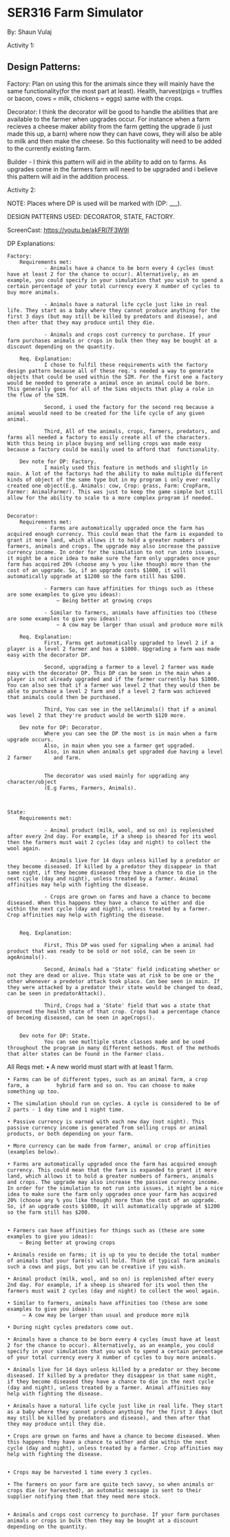 # SER316 Farm Simulator
By: Shaun Vulaj


Activity 1:
## Design Patterns:
Factory: Plan on using this for the animals since they will mainly have the same functionality(for the most part at least). Health, harvest(pigs = truffles or bacon, cows = milk, chickens = eggs) same with the crops.

Decorator: I think the decorator will be good to handle the abilities that are available to the farmer when upgrades occur. For instance when a farm recieves a cheese maker ability from the farm getting the upgrade (i just made this up, a barn) where now they can have cows, they will also be able to milk and then make the cheese. So this fuctionality will need to be added to the currently existing farm.

Builder - I think this pattern will aid in the ability to add on to farms. As upgrades come in the farmers farm will need to be upgraded and i believe this pattern will aid in the addition process.


Activity 2:

NOTE: Places where DP is used will be marked with (DP: ___).

DESIGN PATTERNS USED: DECORATOR, STATE, FACTORY.


ScreenCast: https://youtu.be/akFRI7F3W9I 

DP Explanations:

	Factory:
		Requirements met:
				- Animals have a chance to be born every 4 cycles (must have at least 2 for the chance to occur). Alternatively, as an example, you could specify in your simulation that you wish to spend a certain percentage of your total currency every X number of cycles to buy more animals.

				- Animals have a natural life cycle just like in real life. They start as a baby where they cannot produce anything for the first 3 days (but may still be killed by predators and disease), and then after that they may produce until they die.

				- Animals and crops cost currency to purchase. If your farm purchases animals or crops in bulk then they may be bought at a discount depending on the quantity.

		Req. Explanation: 
				I chose to fulfil these requirements with the factory design pattern because all of these req.'s needed a way to generate objects that could be used within the SIM. For the first one a factory would be needed to generate a animal once an animal could be born. This generally goes for all of the Sims objects that play a role in the flow of the SIM.

				Second, i used the factory for the second req because a animal wouold need to be created for the life cycle of any given animal.

				Third, All of the animals, crops, farmers, predators, and farms all needed a factory to easily create all of the characters. With this being in place buying and selling crops was made easy because a factory could be easily used to afford that  functionality.

		Dev note for DP: Factory.
				I mainly used this feature in methods and slightly in main. A lot of the factorys had the ability to make multiple different kinds of object of the same type but in my program i only ever really created one object(E.g. Animals: cow, Crop: grass, Farm: CropFarm, Farmer: AnimalFarmer). This was just to keep the game simple but still allow for the ability to scale to a more complex program if needed. 


	Decorator:
		Requirements met:
				- Farms are automatically upgraded once the farm has acquired enough currency. This could mean that the farm is expanded to grant it more land, which allows it to hold a greater numbers of farmers, animals and crops. The upgrade may also increase the passive currency income. In order for the simulation to not run into issues, it might be a nice idea to make sure the farm only upgrades once your farm has acquired 20% (choose any % you like though) more than the cost of an upgrade. So, if an upgrade costs $1000, it will automatically upgrade at $1200 so the farm still has $200.

				- Farmers can have affinities for things such as (these are some examples to give you ideas):
					– Being better at growing crops

				- Similar to farmers, animals have affinities too (these are some examples to give you ideas):
					– A cow may be larger than usual and produce more milk

		Req. Explanation:
				First, Farms get automatically upgraded to level 2 if a player is a level 2 farmer and has a $1000. Upgrading a farm was made easy with the decorator DP.

				Second, upgrading a farmer to a level 2 farmer was made easy with the decorator DP. This DP can be seen in the main when a player is not already upgraded and if the farmer currently has $1000. You can also see that if a farmer was level 2 that they would then be able to purchase a level 2 farm and if a level 2 farm was achieved that animals could then be purchased.

				Third, You can see in the sellAnimals() that if a animal was level 2 that they're product would be worth $120 more. 

		Dev note for DP: Decorator.
				Where you can see the DP the most is in main when a farm upgrade occurs. 
				Also, in main when you see a farmer get upgraded.
				Also, in main when animals get upgraded due having a level 2 farmer 	  and farm.


				The decorator was used mainly for upgrading any character/object 
				(E.g Farms, Farmers, Animals).



	State: 
		Requirements met:

				- Animal product (milk, wool, and so on) is replenished after every 2nd day. For example, if a sheep is sheared for its wool then the farmers must wait 2 cycles (day and night) to collect the wool again.

				- Animals live for 14 days unless killed by a predator or they become diseased. If killed by a predator they disappear in that same night, if they become diseased they have a chance to die in the next cycle (day and night), unless treated by a farmer. Animal affinities may help with fighting the disease.

				- Crops are grown on farms and have a chance to become diseased. When this happens they have a chance to wither and die within the next cycle (day and night), unless treated by a farmer. Crop affinities may help with fighting the disease.


		Req. Explanation:

				First, This DP was used for signaling when a animal had product that was ready to be sold or not sold, can be seen in ageAnimals().

				Second, Animals had a 'State' field indicating whether or not they are dead or alive. This state was at risk to be one or the other whenever a predetor attack took place. Can bee seen in main. If they were attacked by a predator their state would be changed to dead, can be seen in predatorAttack().

				Third, Crops had a 'State' field that was a state that governed the health state of that crop. Crops had a percentage chance of becoming diseased, can be seen in ageCrops().


		Dev note for DP: State.
				You can see mutltiple state classes made and be used throughout the program in many different methods. Most of the methods that alter states can be found in the Farmer class.



All Reqs met:
	• A new world must start with at least 1 farm.

	• Farms can be of different types, such as an animal farm, a crop farm, a 		  hybrid farm and so on. You can choose to make something up too.

	• The simulation should run on cycles. A cycle is considered to be of 2 parts - 1 day time and 1 night time.

	• Passive currency is earned with each new day (not night). This passive currency income is generated from selling crops or animal products, or both depending on your farm.

	• More currency can be made from farmer, animal or crop affinities (examples below).

	• Farms are automatically upgraded once the farm has acquired enough currency. This could mean that the farm is expanded to grant it more land, which allows it to hold a greater numbers of farmers, animals and crops. The upgrade may also increase the passive currency income. In order for the simulation to not run into issues, it might be a nice idea to make sure the farm only upgrades once your farm has acquired 20% (choose any % you like though) more than the cost of an upgrade. So, if an upgrade costs $1000, it will automatically upgrade at $1200 so the farm still has $200.


	• Farmers can have affinities for things such as (these are some examples to give you ideas):
		– Being better at growing crops

	• Animals reside on farms; it is up to you to decide the total number of animals that your farm(s) will hold. Think of typical farm animals such a cows and pigs, but you can be creative if you wish.

	• Animal product (milk, wool, and so on) is replenished after every 2nd day. For example, if a sheep is sheared for its wool then the farmers must wait 2 cycles (day and night) to collect the wool again.

	• Similar to farmers, animals have affinities too (these are some examples to give you ideas):
		 – A cow may be larger than usual and produce more milk

	• During night cycles predators come out.

	• Animals have a chance to be born every 4 cycles (must have at least 2 for the chance to occur). Alternatively, as an example, you could specify in your simulation that you wish to spend a certain percentage of your total currency every X number of cycles to buy more animals.

	• Animals live for 14 days unless killed by a predator or they become diseased. If killed by a predator they disappear in that same night, if they become diseased they have a chance to die in the next cycle (day and night), unless treated by a farmer. Animal affinities may help with fighting the disease.

	• Animals have a natural life cycle just like in real life. They start as a baby where they cannot produce anything for the first 3 days (but may still be killed by predators and disease), and then after that they may produce until they die.

	• Crops are grown on farms and have a chance to become diseased. When this happens they have a chance to wither and die within the next cycle (day and night), unless treated by a farmer. Crop affinities may help with fighting the disease.


	• Crops may be harvested 1 time every 3 cycles.

	• The farmers on your farm are quite tech savvy, so when animals or crops die (or harvested), an automatic message is sent to their supplier notifying them that they need more stock.


	• Animals and crops cost currency to purchase. If your farm purchases animals or crops in bulk then they may be bought at a discount depending on the quantity.














